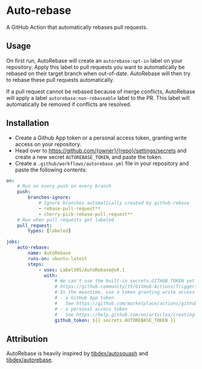 # Auto-rebase

A GitHub Action that automatically rebases pull requests.

## Usage

On first run, AutoRebase will create an `autorebase:opt-in` label on your repository.
Apply this label to pull requests you want to automatically be rebased on their target branch when out-of-date.
AutoRebase will then try to rebase these pull requests automatically.

If a pull request cannot be rebased because of merge conflicts, AutoRebase will apply a label `autorebase:non-rebaseable` label to the PR.
This label will automatically be removed if conflicts are resolved.

## Installation

-   Create a Github App token or a personal access token, granting write access on your repository.
-   Head over to https://github.com/{owner}/{repo}/settings/secrets and create a new secret `AUTOREBASE_TOKEN`, and paste the token.
-   Create a `.github/workflows/autorebase.yml` file in your repository and paste the following contents:

```yaml
on:
    # Run on every push on every branch
    push:
        branches-ignore:
            # Ignore branches automatically created by github-rebase
            - rebase-pull-request**
            - cherry-pick-rebase-pull-request**
    # Run when pull requests get labeled
    pull_request:
        types: [labeled]

jobs:
    auto-rebase:
        name: AutoRebase
        runs-on: ubuntu-latest
        steps:
            - uses: Label305/AutoRebase@v0.1
              with:
                  # We can't use the built-in secrets.GITHUB_TOKEN yet because of this limitation:
                  # https://github.community/t5/GitHub-Actions/Triggering-a-new-workflow-from-another-workflow/td-p/31676
                  # In the meantime, use a token granting write access on the repo:
                  # - a GitHub App token
                  #   See https://github.com/marketplace/actions/github-app-token.
                  # - a personal access token
                  #   See https://help.github.com/en/articles/creating-a-personal-access-token-for-the-command-line.
                  github_token: ${{ secrets.AUTOREBASE_TOKEN }}
```

## Attribution

AutoRebase is heavily inspired by [tibdex/autosquash](https://github.com/tibdex/autosquash) and [tibdex/autorebase](https://github.com/tibdex/autosquash).
